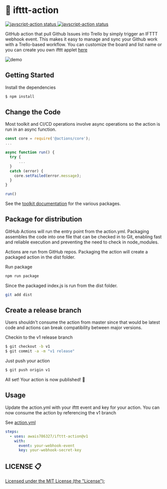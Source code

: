 

# :rocket: ifttt-action

<p>
  <a href="https://github.com/actions/javascript-action/actions">
    <img alt="javscript-action status" src="https://github.com/actions/javascript-action/workflows/units-test/badge.svg">
  </a>
  <a href="https://github.com/actions/javascript-action/actions">
    <img alt="javscript-action status" src="https://github.com/awais786327/ifttt-action/workflows/CI%20Setup%20for%20IFTTT%20Webhook/badge.svg">
  </a>
</p>

GitHub action that pull Github Issues into Trello by simply trigger an IFTTT webhook event. This makes it easy to manage and sync your Github work with a Trello-based workflow. You can customize the board and list name or you can create you own ifttt applet [here](https://ifttt.com/create)

![demo](demo.gif)

## Getting Started

Install the dependencies  
```bash
$ npm install
```

## Change the Code

Most toolkit and CI/CD operations involve async operations so the action is run in an async function.

```javascript
const core = require('@actions/core');
...

async function run() {
  try { 
      ...
  } 
  catch (error) {
    core.setFailed(error.message);
  }
}

run()
```

See the [toolkit documentation](https://github.com/actions/toolkit/blob/master/README.md#packages) for the various packages.

## Package for distribution

GitHub Actions will run the entry point from the action.yml. Packaging assembles the code into one file that can be checked in to Git, enabling fast and reliable execution and preventing the need to check in node_modules.

Actions are run from GitHub repos.  Packaging the action will create a packaged action in the dist folder.

Run package

```bash
npm run package
```

Since the packaged index.js is run from the dist folder.

```bash
git add dist
```

## Create a release branch

Users shouldn't consume the action from master since that would be latest code and actions can break compatibility between major versions.

Checkin to the v1 release branch

```bash
$ git checkout -b v1
$ git commit -a -m "v1 release"
```

Just push your action 

```bash
$ git push origin v1
```

All set! Your action is now published! :rocket: 

## Usage

Update the action.yml with your ifttt event and key for your action. You can now consume the action by referencing the v1 branch

See [action.yml](https://github.com/awais786327/ifttt-action/blob/master/action.yml)

```yaml
steps:
  - uses: awais786327/ifttt-action@v1
    with:
      event: your-webhook-event
      key: your-webhook-secret-key
```

## LICENSE 📋
[Licensed under the MIT License (the "License")](./LICENSE);
